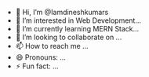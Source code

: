 - 👋 Hi, I’m @Iamdineshkumars
- 👀 I’m interested in Web Development...
- 🌱 I’m currently learning MERN Stack...
- 💞️ I’m looking to collaborate on ...
- 📫 How to reach me ...
- 😄 Pronouns: ...
- ⚡ Fun fact: ...

<!---
Iamdineshkumars/Iamdineshkumars is a ✨ special ✨ repository because its `README.md` (this file) appears on your GitHub profile.
You can click the Preview link to take a look at your changes.
--->
